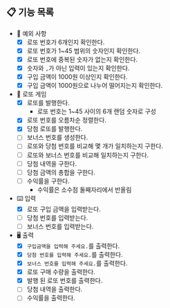 ## 📋 기능 목록

- 🧨 예외 사항
    - [x] 로또 번호가 6개인지 확인한다.
    - [x] 로또 번호가 1~45 범위의 숫자인지 확인한다.
    - [x] 로또 번호에 중복된 숫자가 없는지 확인한다.
    - [x] 숫자와 `,`가 아닌 입력이 있는지 확인한다.
    - [x] 구입 금액이 1000원 이상인지 확인한다.
    - [x] 구입 금액이 1000원으로 나누어 떨어지는지 확인한다.

- 🎫 로또 게임
    - [x] 로또를 발행한다.
        - 로또 번호는 1~45 사이의 6개 랜덤 숫자로 구성
    - [x] 로또 번호를 오름차순 정렬한다.
    - [x] 당첨 로또를 발행한다.
    - [ ] 보너스 번호를 생성한다.
    - [ ] 로또와 당첨 번호를 비교해 몇 개가 일치하는지 구한다.
    - [ ] 로또와 보너스 번호를 비교해 일치하는지 구한다.
    - [ ] 당첨 내역을 구한다.
    - [ ] 당첨 금액의 총합을 구한다.
    - [ ] 수익률을 구한다.
        - 수익률은 소수점 둘째자리에서 반올림

- ⌨️ 입력
    - [x] 로또 구입 금액을 입력받는다.
    - [ ] 당첨 번호를 입력받는다.
    - [ ] 보너스 번호를 입력받는다.
- 🖥 출력
    - [x] `구입금액을 입력해 주세요.`를 출력한다.
    - [x] `당첨 번호를 입력해 주세요.`를 출력한다.
    - [x] `보너스 번호를 입력해 주세요.`를 출력한다.
    - [x] 로또 구매 수량을 출력한다.
    - [x] 발행 된 로또 번호를 출력한다.
    - [ ] 당첨 내역을 출력한다.
    - [ ] 수익률을 출력한다.